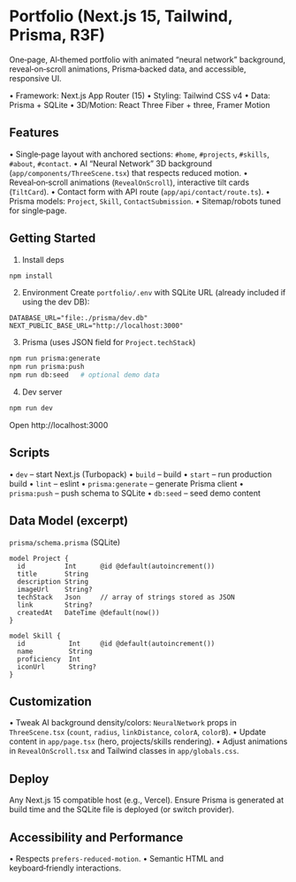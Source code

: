 # Portfolio (Next.js 15, Tailwind, Prisma, R3F)

One‑page, AI‑themed portfolio with animated “neural network” background, reveal‑on‑scroll animations, Prisma‑backed data, and accessible, responsive UI.

• Framework: Next.js App Router (15)
• Styling: Tailwind CSS v4
• Data: Prisma + SQLite
• 3D/Motion: React Three Fiber + three, Framer Motion

## Features
• Single‑page layout with anchored sections: `#home`, `#projects`, `#skills`, `#about`, `#contact`.
• AI “Neural Network” 3D background (`app/components/ThreeScene.tsx`) that respects reduced motion.
• Reveal‑on‑scroll animations (`RevealOnScroll`), interactive tilt cards (`TiltCard`).
• Contact form with API route (`app/api/contact/route.ts`).
• Prisma models: `Project`, `Skill`, `ContactSubmission`.
• Sitemap/robots tuned for single‑page.

## Getting Started
1) Install deps
```bash
npm install
```

2) Environment
Create `portfolio/.env` with SQLite URL (already included if using the dev DB):
```env
DATABASE_URL="file:./prisma/dev.db"
NEXT_PUBLIC_BASE_URL="http://localhost:3000"
```

3) Prisma (uses JSON field for `Project.techStack`)
```bash
npm run prisma:generate
npm run prisma:push
npm run db:seed   # optional demo data
```

4) Dev server
```bash
npm run dev
```
Open http://localhost:3000

## Scripts
• `dev` – start Next.js (Turbopack)
• `build` – build
• `start` – run production build
• `lint` – eslint
• `prisma:generate` – generate Prisma client
• `prisma:push` – push schema to SQLite
• `db:seed` – seed demo content

## Data Model (excerpt)
`prisma/schema.prisma` (SQLite)
```prisma
model Project {
  id          Int      @id @default(autoincrement())
  title       String
  description String
  imageUrl    String?
  techStack   Json     // array of strings stored as JSON
  link        String?
  createdAt   DateTime @default(now())
}

model Skill {
  id           Int     @id @default(autoincrement())
  name         String
  proficiency  Int
  iconUrl      String?
}
```

## Customization
• Tweak AI background density/colors: `NeuralNetwork` props in `ThreeScene.tsx` (`count`, `radius`, `linkDistance`, `colorA`, `colorB`).
• Update content in `app/page.tsx` (hero, projects/skills rendering).
• Adjust animations in `RevealOnScroll.tsx` and Tailwind classes in `app/globals.css`.

## Deploy
Any Next.js 15 compatible host (e.g., Vercel). Ensure Prisma is generated at build time and the SQLite file is deployed (or switch provider).

## Accessibility and Performance
• Respects `prefers-reduced-motion`.
• Semantic HTML and keyboard‑friendly interactions.
